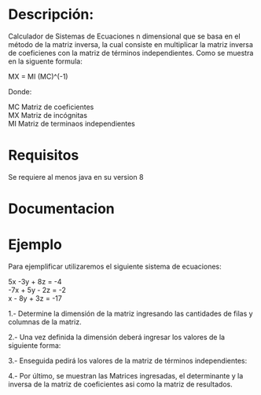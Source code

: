 # Descripción: 
Calculador de Sistemas de Ecuaciones n dimensional que se basa en el método de la matriz inversa, la cual consiste en multiplicar la matriz inversa de coeficienes con la matriz de términos independientes. Como se muestra en la siguente formula:

MX = MI (MC)^(-1)

Donde:

MC   Matriz de coeficientes    
MX   Matriz de incógnitas    
MI   Matriz de terminaos independientes    



# Requisitos
Se requiere al menos java en su version 8


# Documentacion



# Ejemplo

Para ejemplificar utilizaremos el siguiente sistema de ecuaciones:

5x -3y + 8z = -4   
-7x + 5y - 2z = -2   
x - 8y + 3z = -17   

1.- Determine la dimensión de la matriz ingresando las cantidades de filas y columnas de la matriz. 



2.- Una vez definida la dimensión deberá ingresar los valores de la siguiente forma: 



3.- Enseguida pedirá los valores de la matriz de términos independientes:



4.- Por último, se muestran las Matrices ingresadas, el determinante y la inversa de la matriz de coeficientes asi como la matriz de resultados. 

